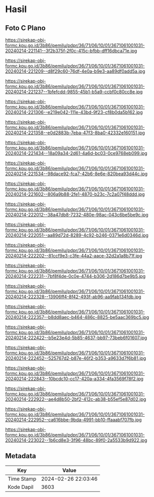 # Hasil

## Foto C Plano

https://sirekap-obj-formc.kpu.go.id/3b86/pemilu/pdpr/36/71/06/10/01/3671061001031-20240214-221141--3f2b375f-2f0c-415c-bfbb-dff16dbca71e.jpg

https://sirekap-obj-formc.kpu.go.id/3b86/pemilu/pdpr/36/71/06/10/01/3671061001031-20240214-221209--d8f29c60-76df-4e0a-b9e3-aa89df0add5a.jpg

https://sirekap-obj-formc.kpu.go.id/3b86/pemilu/pdpr/36/71/06/10/01/3671061001031-20240214-221237--1bfefcdd-9855-45b1-b5a9-ccbf0c80cc8e.jpg

https://sirekap-obj-formc.kpu.go.id/3b86/pemilu/pdpr/36/71/06/10/01/3671061001031-20240214-221306--e219e042-111e-43bd-9f23-cf8b0da5b162.jpg

https://sirekap-obj-formc.kpu.go.id/3b86/pemilu/pdpr/36/71/06/10/01/3671061001031-20240214-221358--e0d2883b-7eba-47f3-8ba0-42332e160151.jpg

https://sirekap-obj-formc.kpu.go.id/3b86/pemilu/pdpr/36/71/06/10/01/3671061001031-20240214-221434--18a09a34-2d61-4a6d-bc03-0ce9768eb099.jpg

https://sirekap-obj-formc.kpu.go.id/3b86/pemilu/pdpr/36/71/06/10/01/3671061001031-20240214-221534--98dace92-fca7-42b6-8e6e-820bea93d44c.jpg

https://sirekap-obj-formc.kpu.go.id/3b86/pemilu/pdpr/36/71/06/10/01/3671061001031-20240214-221602--806a9b88-2fe1-4870-b23c-7c2a07f48ddd.jpg

https://sirekap-obj-formc.kpu.go.id/3b86/pemilu/pdpr/36/71/06/10/01/3671061001031-20240214-222012--38a47db8-7232-480e-98ac-043c6be5be9c.jpg

https://sirekap-obj-formc.kpu.go.id/3b86/pemilu/pdpr/36/71/06/10/01/3671061001031-20240214-222051--aa89d72d-8289-4c92-b246-0371e6d0346d.jpg

https://sirekap-obj-formc.kpu.go.id/3b86/pemilu/pdpr/36/71/06/10/01/3671061001031-20240214-222202--81ccf9e3-c3fe-44a2-aace-32d2a1a8b71f.jpg

https://sirekap-obj-formc.kpu.go.id/3b86/pemilu/pdpr/36/71/06/10/01/3671061001031-20240214-222231--7bf8f4de-0c0e-4744-b306-2d186d7be9b5.jpg

https://sirekap-obj-formc.kpu.go.id/3b86/pemilu/pdpr/36/71/06/10/01/3671061001031-20240214-222328--13906ff4-8f42-493f-ab96-aa9fab134fdb.jpg

https://sirekap-obj-formc.kpu.go.id/3b86/pemilu/pdpr/36/71/06/10/01/3671061001031-20240214-222357--b8dd8aec-b464-486c-8825-be5aac369bc5.jpg

https://sirekap-obj-formc.kpu.go.id/3b86/pemilu/pdpr/36/71/06/10/01/3671061001031-20240214-222422--b5e23e4d-5b85-4637-bb97-73beb6f01607.jpg

https://sirekap-obj-formc.kpu.go.id/3b86/pemilu/pdpr/36/71/06/10/01/3671061001031-20240214-222452--525767d2-b87e-46f2-b353-a9633d7f6b81.jpg

https://sirekap-obj-formc.kpu.go.id/3b86/pemilu/pdpr/36/71/06/10/01/3671061001031-20240214-222843--10bcdc10-cc17-420a-a334-4fa3569f78f2.jpg

https://sirekap-obj-formc.kpu.go.id/3b86/pemilu/pdpr/36/71/06/10/01/3671061001031-20240214-222922--ae4d8b50-2bf2-412c-ab38-b55ef5e87d02.jpg

https://sirekap-obj-formc.kpu.go.id/3b86/pemilu/pdpr/36/71/06/10/01/3671061001031-20240214-222952--ca616bbe-9bda-4991-bb10-ffaaabf707fb.jpg

https://sirekap-obj-formc.kpu.go.id/3b86/pemilu/pdpr/36/71/06/10/01/3671061001031-20240214-223022--1b6cd8e3-3f96-48bc-89f0-2a5533b9d922.jpg


## Metadata

| Key        | Value               |
| ---------- | ------------------- |
| Time Stamp | 2024-02-26 22:03:46 |
| Kode Dapil | 3603                |



